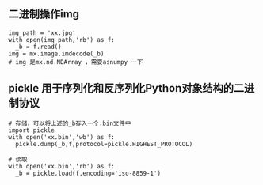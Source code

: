 ## 二进制操作img
```
img_path = 'xx.jpg'
with open(img_path,'rb') as f:
  _b = f.read()
img = mx.image.imdecode(_b)
# img 是mx.nd.NDArray ，需要asnumpy 一下
```

## pickle 用于序列化和反序列化Python对象结构的二进制协议
```
# 存储，可以将上述的_b存入一个.bin文件中
import pickle
with open('xx.bin','wb') as f:
  pickle.dump(_b,f,protocol=pickle.HIGHEST_PROTOCOL)
  
# 读取
with open('xx.bin','rb') as f:
  _b = pickle.load(f,encoding='iso-8859-1')

```
